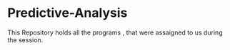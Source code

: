 # Predictive-Analysis
This Repository holds all the programs , that were assaigned to us during the session.
